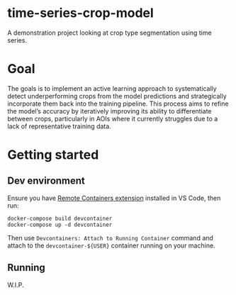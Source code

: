 # time-series-crop-model
A demonstration project looking at crop type segmentation using time series.

# Goal
The goals is to implement an active learning approach to systematically detect underperforming crops from the model predictions and strategically incorporate them back into the training pipeline. This process aims to refine the model’s accuracy by iteratively improving its ability to differentiate between crops, particularly in AOIs where it currently struggles due to a lack of representative training data.

# Getting started

## Dev environment

Ensure you have [Remote Containers extension](https://marketplace.visualstudio.com/items?itemName=ms-vscode-remote.remote-containers) installed in VS Code, then run:

```
docker-compose build devcontainer
docker-compose up -d devcontainer
```

Then use `Devcontainers: Attach to Running Container` command and attach to the `devcontainer-${USER}` container running on your machine.

## Running
W.I.P.